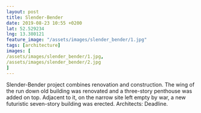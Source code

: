 ```yaml
---
layout: post
title: Slender-Bender
date: 2019-08-23 10:55 +0200
lat: 52.529234
lng: 13.380121
feature_image: "/assets/images/slender_bender/1.jpg"
tags: [architecture]
images: [
/assets/images/slender_bender/1.jpg,
/assets/images/slender_bender/2.jpg
]
---
```


Slender-Bender project combines renovation and construction. The wing of the run down old building was renovated and a three-story penthouse was added on top. Adjacent to it, on the narrow site left empty by war, a new futuristic seven-story building was erected. Architects: Deadline.
